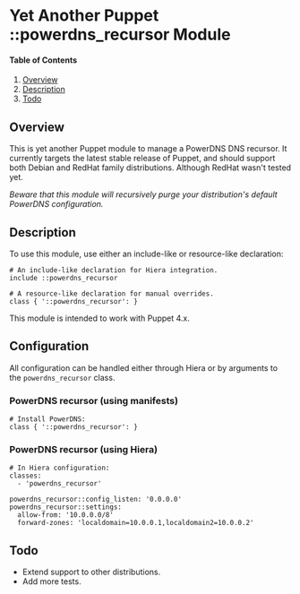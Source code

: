 # Yet Another Puppet ::powerdns_recursor Module


#### Table of Contents

 1. [Overview](#overview)
 2. [Description](#description)
 3. [Todo](#todo)

## Overview

This is yet another Puppet module to manage a PowerDNS DNS recursor. It currently targets the
latest stable release of Puppet, and should support both Debian and RedHat family distributions.
Although RedHat wasn't tested yet.

*Beware that this module will recursively purge your distribution's default PowerDNS configuration.*

## Description

To use this module, use either an include-like or resource-like declaration:

    # An include-like declaration for Hiera integration.
    include ::powerdns_recursor

    # A resource-like declaration for manual overrides.
    class { '::powerdns_recursor': }

This module is intended to work with Puppet 4.x.

## Configuration

All configuration can be handled either through Hiera or by arguments to the `powerdns_recursor` class.

### PowerDNS recursor (using manifests)

    # Install PowerDNS:
    class { '::powerdns_recursor': }

### PowerDNS recursor (using Hiera)

    # In Hiera configuration:
    classes:
      - 'powerdns_recursor'

    powerdns_recursor::config_listen: '0.0.0.0'
    powerdns_recursor::settings:
      allow-from: '10.0.0.0/8'
      forward-zones: 'localdomain=10.0.0.1,localdomain2=10.0.0.2'

## Todo

  * Extend support to other distributions.
  * Add more tests.

